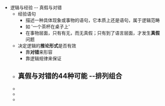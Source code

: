 - 逻辑与经验 -- 真假与对错
	- 经验语句
		- 描述一种具体现象或事物的语句，它本质上还是语句，属于逻辑范畴
		- 如 '一个茶杯在桌子上'
		- 在事物层面，只有有无，而无真假；只有到了语言层面，才发生**真假**问题
	- 决定逻辑的**推论形式**是否有效
		- 靠**对错**来形容
		- 靠逻辑规律来保证
	- 真假与对错的44种可能 --排列组合
		-
	-
	-
	-